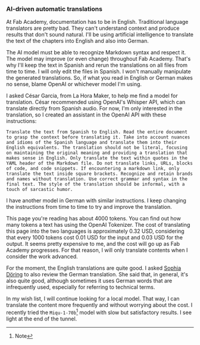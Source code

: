 ### AI-driven automatic translations
At Fab Academy, documentation has to be in English. Traditional language translators are pretty bad. They can't understand context and produce results that don't sound natural. I'll be using artificial intelligence to translate the text of the chapters into English and also into German.

The AI model must be able to recognize Markdown syntax and respect it. The model may improve (or even change) throughout Fab Academy. That's why I'll keep the text in Spanish and rerun the translations on all files from time to time. I will only edit the files in Spanish. I won't manually manipulate the generated translations. So, if what you read in English or German makes no sense, blame OpenAI or whichever model I'm using.

I asked César Garcia, from La Hora Maker, to help me find a model for translation. César recommended using OpenAI's Whisper API, which can translate directly from Spanish audio. For now, I'm only interested in the translation, so I created an assistant in the OpenAI API with these instructions:

```
Translate the text from Spanish to English. Read the entire document to grasp the context before translating it. Take into account nuances and idioms of the Spanish language and translate them into their English equivalents. The translation should not be literal, focusing on maintaining the original meaning and providing a translation that makes sense in English. Only translate the text within quotes in the YAML header of the Markdown file. Do not translate links, URLs, blocks of code, and code snippets. If encountering a markdown link, only translate the text inside square brackets. Recognize and retain brands and names without translation. Use correct grammar and syntax in the final text. The style of the translation should be informal, with a touch of sarcastic humor.
```

I have another model in German with similar instructions. I keep changing the instructions from time to time to try and improve the translation.

This page you're reading has about 4000 tokens. You can find out how many tokens a text has using the OpenAI Tokenizer. The cost of translating this page into the two languages is approximately 0.32 USD, considering that every 1000 tokens cost 0.01 USD for the input and 0.03 USD for the output. It seems pretty expensive to me, and the cost will go up as Fab Academy progresses. For that reason, I will only translate contents when I consider the work advanced.

For the moment, the English translations are quite good. I asked [Sophia Döring]() to also review the German translation. She said that, in general, it's also quite good, although sometimes it uses German words that are infrequently used, especially for referring to technical terms.

In my wish list, I will continue looking for a local model. That way, I can translate the content more frequently and without worrying about the cost. I recently tried the `Miqu-1-70b`[^241] model with slow but satisfactory results. I see light at the end of the tunnel.

[^241]: Note 

